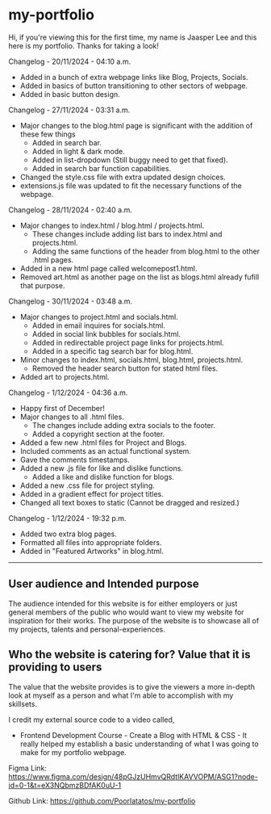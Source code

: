 # my-portfolio
Hi, if you're viewing this for the first time, my name is Jaasper Lee and this here is my portfolio. Thanks for taking a look!

Changelog - 20/11/2024 - 04:10 a.m.
- Added in a bunch of extra webpage links like Blog, Projects, Socials.
- Added in basics of button transitioning to other sectors of webpage.
- Added in basic button design.

Changelog - 27/11/2024 - 03:31 a.m.
- Major changes to the blog.html page is significant with the addition of these few things
    - Added in search bar.
    - Added in light & dark mode.
    - Added in list-dropdown (Still buggy need to get that fixed).
    - Added in search bar function capabilities.
- Changed the style.css file with extra updated design choices.
- extensions.js file was updated to fit the necessary functions of the webpage.

Changelog - 28/11/2024 - 02:40 a.m.
- Major changes to index.html / blog.html / projects.html.
    - These changes include adding list bars to index.html and projects.html.
    - Adding the same functions of the header from blog.html to the other .html pages.
- Added in a new html page called welcomepost1.html.
- Removed art.html as another page on the list as blogs.html already fufill that purpose.

Changelog - 30/11/2024 - 03:48 a.m.
- Major changes to project.html and socials.html.
    - Added in email inquires for socials.html.
    - Added in social link bubbles for socials.html.
    - Added in redirectable project page links for projects.html.
    - Added in a specific tag search bar for blog.html.
- Minor changes to index.html, socials.html, blog.html, projects.html.
    - Removed the header search button for stated html files.
- Added art to projects.html.

Changelog - 1/12/2024 - 04:36 a.m.
- Happy first of December!
- Major changes to all .html files.
    - The changes include adding extra socials to the footer.
    - Added a copyright section at the footer.
- Added a few new .html files for Project and Blogs.
- Included comments as an actual functional system.
- Gave the comments timestamps.
- Added a new .js file for like and dislike functions.
    - Added a like and dislike function for blogs.
- Added a new .css file for project styling.
- Added in a gradient effect for project titles.
- Changed all text boxes to static (Cannot be dragged and resized.)

Changelog - 1/12/2024 - 19:32 p.m.
- Added two extra blog pages.
- Formatted all files into appropriate folders.
- Added in "Featured Artworks" in blog.html.

---------------------------------------------------------------

## User audience and Intended purpose
The audience intended for this website is for either employers or just general members of the public who would want to view my website for inspiration for their works. The purpose of the website is to showcase all of my projects, talents and personal-experiences.

## Who the website is catering for? Value that it is providing to users
The value that the website provides is to give the viewers a more in-depth look at myself as a person and what I'm able to accomplish with my skillsets.

I credit my external source code to a video called,
- Frontend Development Course - Create a Blog with HTML & CSS -
It really helped my establish a basic understanding of what I was going to make for my portfolio webpage.


Figma Link:
https://www.figma.com/design/48pGJzUHmvQRdtlKAVVOPM/ASG1?node-id=0-1&t=eX3NQbmzBDfAK0uU-1

Github Link:
https://github.com/Poorlatatos/my-portfolio